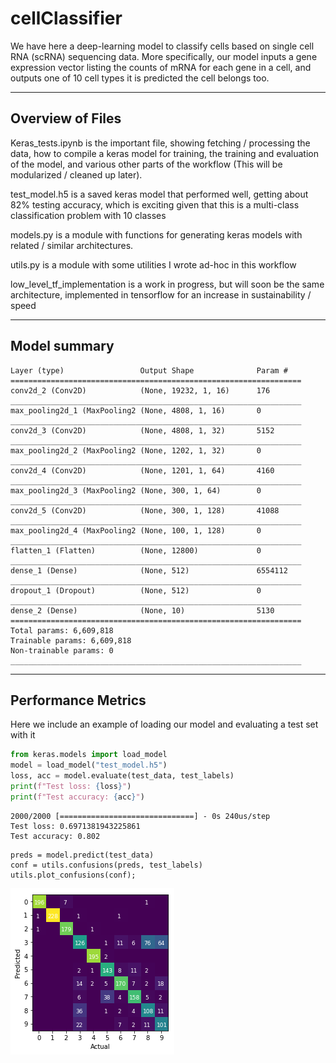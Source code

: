 # cellClassifier
We have here a deep-learning model to classify cells based on single cell RNA (scRNA) sequencing data. More specifically, our model inputs a gene expression vector listing the counts of mRNA for each gene in a cell, and outputs one of 10 cell types it is predicted the cell belongs too.

---
## Overview of Files
Keras_tests.ipynb is the important file, showing fetching / processing the data, how to compile a keras model for training, the training and evaluation of the model, and various other parts of the workflow (This will be modularized / cleaned up later).

test_model.h5 is a saved keras model that performed well, getting about 82% testing accuracy, which is exciting given that this is a multi-class classification problem with 10 classes

models.py is a module with functions for generating keras models with related / similar architectures.

utils.py is a module with some utilities I wrote ad-hoc in this workflow

low_level_tf_implementation is a work in progress, but will soon be the same architecture, implemented in tensorflow for an increase in sustainability / speed

---
## Model summary
```
Layer (type)                 Output Shape              Param #   
=================================================================
conv2d_2 (Conv2D)            (None, 19232, 1, 16)      176       
_________________________________________________________________
max_pooling2d_1 (MaxPooling2 (None, 4808, 1, 16)       0         
_________________________________________________________________
conv2d_3 (Conv2D)            (None, 4808, 1, 32)       5152      
_________________________________________________________________
max_pooling2d_2 (MaxPooling2 (None, 1202, 1, 32)       0         
_________________________________________________________________
conv2d_4 (Conv2D)            (None, 1201, 1, 64)       4160      
_________________________________________________________________
max_pooling2d_3 (MaxPooling2 (None, 300, 1, 64)        0         
_________________________________________________________________
conv2d_5 (Conv2D)            (None, 300, 1, 128)       41088     
_________________________________________________________________
max_pooling2d_4 (MaxPooling2 (None, 100, 1, 128)       0         
_________________________________________________________________
flatten_1 (Flatten)          (None, 12800)             0         
_________________________________________________________________
dense_1 (Dense)              (None, 512)               6554112   
_________________________________________________________________
dropout_1 (Dropout)          (None, 512)               0         
_________________________________________________________________
dense_2 (Dense)              (None, 10)                5130      
=================================================================
Total params: 6,609,818
Trainable params: 6,609,818
Non-trainable params: 0
_________________________________________________________________
```

---
## Performance Metrics
Here we include an example of loading our model and evaluating a test set with it
```python                                                                       
from keras.models import load_model                                             
model = load_model("test_model.h5")                                                                                                                                                                                         
loss, acc = model.evaluate(test_data, test_labels)                              
print(f"Test loss: {loss}")                                                     
print(f"Test accuracy: {acc}")                                                  
```                                                                             
                                                                                
    2000/2000 [==============================] - 0s 240us/step                  
    Test loss: 0.6971381943225861                                               
    Test accuracy: 0.802

```
preds = model.predict(test_data)
conf = utils.confusions(preds, test_labels)
utils.plot_confusions(conf);
```

![test_confusions](assets/confusions.png)
